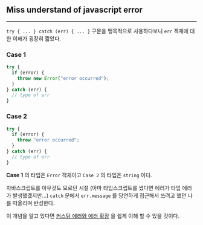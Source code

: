 ## Miss understand of javascript error

---

`try { ... } catch (err) { ... }` 구문을 맹목적으로 사용하다보니 `err` 객체에 대한 이해가 굉장히 짧았다.

### Case 1

```javascript
try {
  if (error) {
    throw new Error("error occurred");
  }
} catch (err) {
  // type of err
}
```

### Case 2

```javascript
try {
  if (error) {
    throw "error occurred";
  }
} catch (err) {
  // type of err
}
```

**Case 1** 의 타입은 `Error` 객체이고 `Case 2` 의 타입은 `string` 이다.

자바스크립트를 아무것도 모르던 시절 (아마 타입스크립트를 썼다면 에러가 타입 에러가 발생했겠지만...) `catch` 문에서 `err.message` 를 당연하게 접근해서 쓰려고 했던 나를 떠올리며 반성한다.

이 개념을 알고 있다면 [커스텀 에러와 에러 확장](https://ko.javascript.info/custom-errors) 을 쉽게 이해 할 수 있을 것이다.

